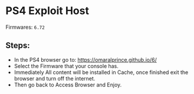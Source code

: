 # PS4 Exploit Host
Firmwares: `6.72`

## Steps:

- In the PS4 browser go to: https://omaralprince.github.io/6/
- Select the Firmware that your console has.
- Immediately All content will be installed in Cache, once finished exit the browser and turn off the internet.
- Then go back to Access Browser and Enjoy.
